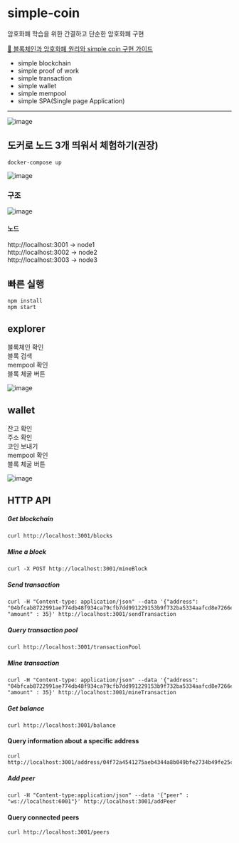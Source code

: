 # simple-coin

암호화폐 학습을 위한 간결하고 단순한 암호화폐 구현

[🔗 블록체인과 암호화폐 원리와 simple coin 구현 가이드]()

- simple blockchain
- simple proof of work
- simple transaction
- simple wallet
- simple mempool
- simple SPA(Single page Application)

---

  <img width="" height="" alt="image" src="https://github.com/user-attachments/assets/5f6acc1b-d28d-4f8c-a1b4-c4a09c27bc09" />

## 도커로 노드 3개 띄워서 체험하기(권장)

```
docker-compose up
```

<img width="" height="" alt="image" src="https://github.com/user-attachments/assets/ed55b633-2b26-4149-8b14-b7a69d517e99" />

### 구조

<img width="" height="" alt="image" src="https://github.com/user-attachments/assets/ee71ffa5-3caa-4b43-99d4-dda219e7bba2" />

#### 노드

http://localhost:3001 -> node1  
http://localhost:3002 -> node2  
http://localhost:3003 -> node3

## 빠른 실행

```
npm install
npm start
```

## explorer

블록체인 확인  
블록 검색  
mempool 확인  
블록 체굴 버튼

<img width="" height="" alt="image" src="https://github.com/user-attachments/assets/05d85944-5c1b-4f40-a347-672d875ef8d9" />

## wallet

잔고 확인  
주소 확인  
코인 보내기  
mempool 확인  
블록 체굴 버튼

<img width="" height="" alt="image" src="https://github.com/user-attachments/assets/9242ae2c-2be1-4e14-aea8-b8436afa91bf" />

## HTTP API

##### Get blockchain

```
curl http://localhost:3001/blocks
```

##### Mine a block

```
curl -X POST http://localhost:3001/mineBlock
```

##### Send transaction

```
curl -H "Content-type: application/json" --data '{"address": "04bfcab8722991ae774db48f934ca79cfb7dd991229153b9f732ba5334aafcd8e7266e47076996b55a14bf9913ee3145ce0cfc1372ada8ada74bd287450313534b", "amount" : 35}' http://localhost:3001/sendTransaction
```

##### Query transaction pool

```
curl http://localhost:3001/transactionPool
```

##### Mine transaction

```
curl -H "Content-type: application/json" --data '{"address": "04bfcab8722991ae774db48f934ca79cfb7dd991229153b9f732ba5334aafcd8e7266e47076996b55a14bf9913ee3145ce0cfc1372ada8ada74bd287450313534b", "amount" : 35}' http://localhost:3001/mineTransaction
```

##### Get balance

```
curl http://localhost:3001/balance
```

#### Query information about a specific address

```
curl http://localhost:3001/address/04f72a4541275aeb4344a8b049bfe2734b49fe25c08d56918f033507b96a61f9e3c330c4fcd46d0854a712dc878b9c280abe90c788c47497e06df78b25bf60ae64
```

##### Add peer

```
curl -H "Content-type:application/json" --data '{"peer" : "ws://localhost:6001"}' http://localhost:3001/addPeer
```

#### Query connected peers

```
curl http://localhost:3001/peers
```
